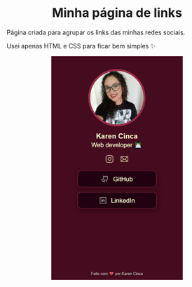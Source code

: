 <h1 align="center">Minha página de links</h1>

<p>Página criada para agrupar os links das minhas redes sociais.</p>
<p>Usei apenas HTML e CSS para ficar bem simples ✨</p>
<div align="center">
    <img src="page.png" width=300>
</div>